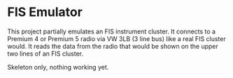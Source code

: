 # FIS Emulator

This project partially emulates an FIS instrument cluster.  It connects to a
Premium 4 or Premium 5 radio via VW 3LB (3 line bus) like a real FIS cluster
would.  It reads the data from the radio that would be shown on the upper
two lines of an FIS cluster.

Skeleton only, nothing working yet.
